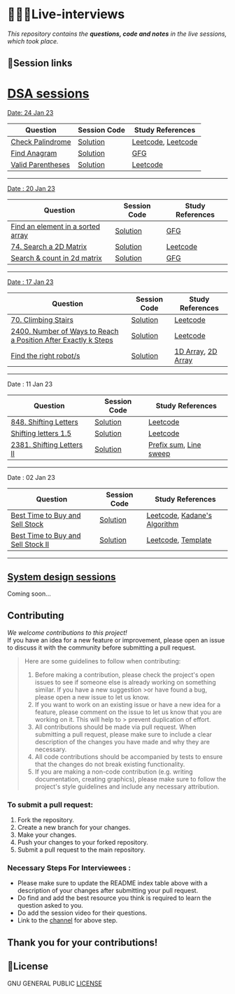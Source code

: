 # 👨🏻‍💻Live-interviews

_This repository contains the **questions, code and notes** in the live sessions, which took place._

## 🎯Session links 

# [DSA sessions](https://github.com/sahilverma0696/live-interviews/tree/main/DSA%20sessions/)

[Date: 24 Jan 23](https://youtu.be/ZsCq3BXoexU)

| Question | Session Code | Study References |
| ----------- | ----------- | ---------------- |
| [Check Palindrome](https://github.com/sahilverma0696/promt.live-interviews/blob/main/DSA%20sessions/24Jan/question1.py) | [Solution](https://github.com/sahilverma0696/promt.live-interviews/blob/main/DSA%20sessions/24Jan/question1.py) | [Leetcode](https://leetcode.com/problems/valid-palindrome/), [Leetcode](https://leetcode.com/articles/two-pointer-technique/) |
| [Find Anagram](https://github.com/sahilverma0696/promt.live-interviews/blob/main/DSA%20sessions/24Jan/question2.py) | [Solution](https://github.com/sahilverma0696/promt.live-interviews/blob/main/DSA%20sessions/24Jan/question2.py) | [GFG](https://www.geeksforgeeks.org/anagram-substring-search-search-permutations/) |
| [Valid Parentheses](https://leetcode.com/problems/valid-parentheses/) | [Solution](https://github.com/sahilverma0696/promt.live-interviews/blob/main/DSA%20sessions/24Jan/question3.py) | [Leetcode](https://leetcode.com/problems/valid-parentheses/solutions/9203/simple-python-solution-with-stack/?orderBy=most_votes) |

---

[Date : 20 Jan 23](https://www.youtube.com/watch?v=1L46qc90sgU&ab_channel=prompt.)

| Question | Session Code | Study References |
| ----------- | ----------- | ---------------- |
| [Find an element in a sorted array](https://github.com/sahilverma0696/promt.live-interviews/blob/main/DSA%20sessions/20Jan/question1.py) | [Solution](https://github.com/sahilverma0696/promt.live-interviews/blob/main/DSA%20sessions/20Jan/question1.py) | [GFG](https://www.geeksforgeeks.org/binary-search/) |
| [74. Search a 2D Matrix](https://leetcode.com/problems/search-a-2d-matrix/) | [Solution](https://github.com/sahilverma0696/promt.live-interviews/blob/main/DSA%20sessions/20Jan/question2.py) | [Leetcode](https://leetcode.com/problems/search-a-2d-matrix/solutions/26220/don-t-treat-it-as-a-2d-matrix-just-treat-it-as-a-sorted-list/?orderBy=most_votes) |
| [Search & count in 2d matrix](https://github.com/sahilverma0696/promt.live-interviews/blob/main/DSA%20sessions/20Jan/question3.py) | [Solution](https://github.com/sahilverma0696/promt.live-interviews/blob/main/DSA%20sessions/20Jan/question3.py) | [GFG](https://www.geeksforgeeks.org/binary-search/) |

---

[Date : 17 Jan 23](https://youtu.be/J5jqUBbi4UU)

| Question | Session Code | Study References |
| ----------- | ----------- | ---------------- |
| [70. Climbing Stairs](https://leetcode.com/problems/climbing-stairs/) | [Solution](https://github.com/kalebaer/promt.live-interviews/blob/main/DSA%20sessions/17%20Jan/question1.py) | [Leetcode](https://leetcode.com/problems/climbing-stairs/solutions/25296/3-4-short-lines-in-every-language/?orderBy=most_votes) |
| [2400. Number of Ways to Reach a Position After Exactly k Steps](https://leetcode.com/problems/number-of-ways-to-reach-a-position-after-exactly-k-steps/) | [Solution](https://github.com/kalebaer/promt.live-interviews/blob/main/DSA%20sessions/17%20Jan/question2.py) | [Leetcode](https://leetcode.com/problems/number-of-ways-to-reach-a-position-after-exactly-k-steps/solutions/2527381/java-c-python-math-solution-o-klogk/) |
| [Find the right robot/s](https://github.com/sahilverma0696/promt.live-interviews/blob/main/DSA%20sessions/17%20Jan/question3.py) | [Solution](https://github.com/sahilverma0696/promt.live-interviews/blob/main/DSA%20sessions/17%20Jan/question3.py) | [1D Array](https://www.toppr.com/guides/computer-science/programming-in-c-/structured-data-type/one-dimensional-array/#:~:text=One%20Dimensional%20Array-,Definition,element%20stored%20in%20the%20array.), [2D Array](https://www.geeksforgeeks.org/multidimensional-arrays-c-cpp/) |

---

Date : 11 Jan 23

| Question | Session Code  | Study References |
| ----------- | ----------- | ---------------- |
| [848. Shifting Letters](https://leetcode.com/problems/shifting-letters/)  | [Solution](https://github.com/sahilverma0696/promt.live-interviews/blob/main/DSA%20sessions/11%20Jan/question.cpp)            |[Leetcode]( https://leetcode.com/problems/shifting-letters/solutions/1451697/c-python-calculate-the-number-of-shifts-on-each-position-clean-concise/)|
| [Shifting letters 1.5 ](https://github.com/sahilverma0696/promt.live-interviews/blob/main/DSA%20sessions/11%20Jan/question2.cpp)    |     [Solution](https://github.com/sahilverma0696/promt.live-interviews/blob/main/DSA%20sessions/11%20Jan/question2.cpp)  | [Leetcode](https://leetcode.com/problems/best-time-to-buy-and-sell-stock-ii/solutions/2986446/best-time-to-buy-and-sell-stock-ii-c-solution/)|
| [2381. Shifting Letters II](https://leetcode.com/problems/shifting-letters-ii/)  | [Solution](https://github.com/sahilverma0696/promt.live-interviews/blob/main/DSA%20sessions/11%20Jan/question3.cpp) |[Prefix sum](https://www.geeksforgeeks.org/prefix-sum-array-implementation-applications-competitive-programming/), [Line sweep](https://leetcode.com/discuss/study-guide/2166045/line-sweep-algorithms)|

---

Date : 02 Jan 23

| Question | Session Code  | Study References |
| ----------- | ----------- | ---------------- |
| [Best Time to Buy and Sell Stock](https://leetcode.com/problems/best-time-to-buy-and-sell-stock/description/)  | [Solution](https://github.com/sahilverma0696/promt.live-interviews/blob/main/DSA%20sessions/2%20Jan/question1.py)            |[Leetcode]( https://leetcode.com/problems/best-time-to-buy-and-sell-stock/solutions/1735493/java-c-best-ever-explanation-could-possible/), [Kadane's Algorithm](https://leetcode.com/problems/maximum-subarray/solutions/1595097/java-kadane-s-algorithm-explanation-using-image/) |
| [Best Time to Buy and Sell Stock II](https://leetcode.com/problems/best-time-to-buy-and-sell-stock-ii/solutions/)    |     [Solution](https://github.com/sahilverma0696/promt.live-interviews/blob/main/DSA%20sessions/2%20Jan/question2.py)  | [Leetcode](https://leetcode.com/problems/best-time-to-buy-and-sell-stock-ii/solutions/2986446/best-time-to-buy-and-sell-stock-ii-c-solution/), [Template](https://leetcode.com/problems/best-time-to-buy-and-sell-stock/solutions/900050/Fully-explained-all-buy-and-sell-problems-C++-oror-Recursive-oror-Memoization-oror-Minor-difference/)|

----

## [System design sessions](https://github.com/sahilverma0696/live-interviews/tree/main/system%20design%20sessions)
Coming soon...


## Contributing

*We welcome contributions to this project!* <br>
If you have an idea for a new feature or improvement, please open an issue to discuss it with the community before submitting a pull request.

>Here are some guidelines to follow when contributing:
>1. Before making a contribution, please check the project's open issues to see if someone else is already working on something similar. If you have a new suggestion >or    have found a bug, please open a new issue to let us know.
>2. If you want to work on an existing issue or have a new idea for a feature, please comment on the issue to let us know that you are working on it. This will help to >   prevent duplication of effort.
>3. All contributions should be made via pull request. When submitting a pull request, please make sure to include a clear description of the changes you have made and    why they are necessary.
>4. All code contributions should be accompanied by tests to ensure that the changes do not break existing functionality.
>5. If you are making a non-code contribution (e.g. writing documentation, creating graphics), please make sure to follow the project's style guidelines and include any    necessary attribution.

### To submit a pull request:
1. Fork the repository.
2. Create a new branch for your changes.
3. Make your changes.
4. Push your changes to your forked repository.
5. Submit a pull request to the main repository.


### Necessary Steps For Interviewees :
+ Please make sure to update the README index table above with a description of your changes after submitting your pull request.
+ Do find and add the best resource you think is required to learn the question asked to you.
+ Do add the session video for their questions.
+ Link to the [channel](https://www.youtube.com/@promptdot/streams) for above step.

## Thank you for your contributions!


## 🪪License

GNU GENERAL PUBLIC [LICENSE](https://github.com/sahilverma0696/promt.live-interviews/blob/main/LICENSE)



<!---
| Syntax      | Description |
| ----------- | ----------- |
| Header      | Title       |
| Paragraph   | Text        |
-->

<!---
Template


| Question | Session Code  | Study References |
| ----------- | ----------- | ---------------- |
| [Question name](link)  | [Solution](link) |[Reference]( link)|

-->
